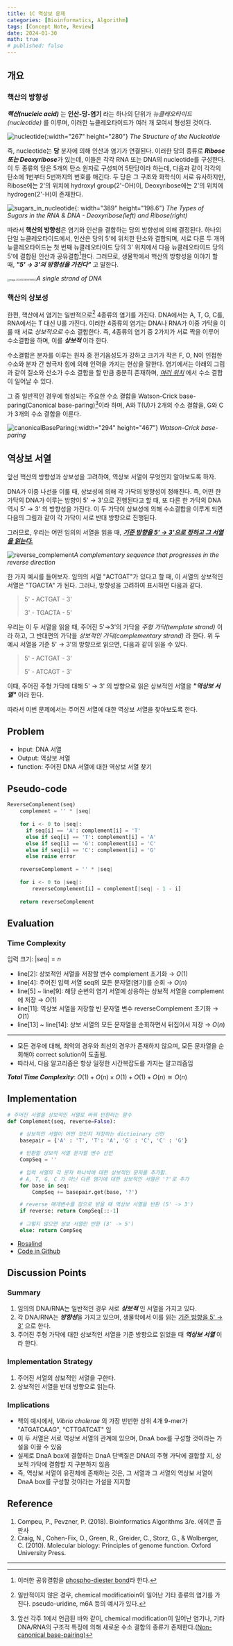 ```yaml
---
title: 1C 역상보 문제
categories: [Bioinformatics, Algorithm]
tags: [Concept Note, Review]
date: 2024-01-30 
math: true
# published: false
---
```

## 개요
### 핵산의 방향성
***핵산(nucleic acid)*** 는 **인산-당-염기** 라는 하나의 단위가 *뉴클레오타이드(nucleotide)* 를 이루며, 이러한 뉴클레오타이드가 여러 개 모여서 형성된 것이다.  

![nucleotide](../assets/img/contents/nucleotide.png){:width="267" height="280"}
_The Structure of the Nucleotide_

즉, nucleotide는 **당** 분자에 의해 인산과 염기가 연결된다. 이러한 당의 종류로 ***Ribose 또는 Deoxyribose***가 있는데, 이들은 각각 RNA 또는 DNA의 nucleotide를 구성한다. 이 두 종류의 당은 5개의 탄소 원자로 구성되어 5탄당이라 하는데, 다음과 같이 각각의 탄소에 1번부터 5번까지의 번호를 매긴다. 두 당은 그 구조와 화학식이 서로 유사하지만, Ribose에는 2'의 위치에 hydroxyl group(2'-OH)이, Deoxyribose에는 2'의 위치에 hydrogen(2'-H)이 존재한다.

![sugars_in_nucleotide](../assets/img/contents/sugars_in_nucleotides.png){: width="389" height="198.6"}
_The Types of Sugars in the RNA & DNA - Deoxyribose(left) and Ribose(right)_



따라서 **핵산의 방향성**은 염기와 인산을 결합하는 당의 방향성에 의해 결정된다. 하나의 단일 뉴클레오타이드에서, 인산은 당의 5'에 위치한 탄소와 결합되며, 서로 다른 두 개의 뉴클레오타이드는 첫 번째 뉴클레오타이드 당의 3' 위치에서 다음 뉴클레오타이드 당의 5'에 결합된 인산과 공유결합[^1]한다. 그러므로, 생물학에서 핵산의 방향성을 이야기 할 때, ***"5' → 3'의 방향성을 가진다"*** 고 말한다.



<img src="../assets/img/contents/image-20240206140108922.png" alt="image-20240206140108922" style="zoom:33%;" />_A single strand of DNA_





### 핵산의 상보성
한편, 핵산에서 염기는 일반적으로[^2] 4종류의 염기를 가진다. DNA에서는 A, T, G, C를, RNA에서는 T 대신 U를 가진다. 이러한 4종류의 염기는 DNA나 RNA가 이중 가닥을 이룰 때 서로 *상보적으로* 수소 결합한다. 즉, 4종류의 염기 중 2가지가 서로 짝을 이루어 수소결합을 하며, 이를 ***상보적*** 이라 한다. 

수소결합은 분자를 이루는 원자 중 전기음성도가 강하고 크기가 작은 F, O, N이 인접한 수소와 분자 간 쌍극자 힘에 의해 인력을 가지는 현상을 말한다. 염기에서는 아래의 그림과 같이 질소와 산소가 수소 결합을 할 만큼 충분히 존재하며, *<u>여러 위치</u>* 에서 수소 결합이 일어날 수 있다.

그 중 일반적인 경우에 형성되는 주요한 수소 결합을 Watson-Crick base-paring(Canonical base-paring)[^3]이라 하며, A와 T(U)가 2개의 수소 결합을, G와 C가 3개의 수소 결합을 이룬다.

![canonicalBaseParing](../assets/img/contents/canonical_base_paring.png){:width="294" height="467"}
_Watson-Crick base-paring_



## 역상보 서열

앞선 핵산의 방향성과 상보성을 고려하여, 역상보 서열이 무엇인지 알아보도록 하자. 

DNA가 이중 나선을 이룰 때, 상보성에 의해 각 가닥의 방향성이 정해진다. 즉, 어떤 한 가닥의 DNA가 이루는 방향이 5' → 3'으로 진행된다고 할 때, 또 다른 한 가닥의 DNA 역시 5' → 3' 의 방향성을 가진다. 이 두 가닥이 상보성에 의해 수소결합을 이루게 되면 다음의 그림과 같이 각 가닥이 서로 반대 방향으로 진행된다. 

그러므로, 우리는 어떤 임의의 서열을 읽을 때, ***<u>기준 방향을 5' → 3'으로 정하고 그 서열을 읽는다.</u>*** 

![reverse_complement](../assets/img/contents/reverse_complement.png)_A complementary sequence that progresses in the reverse direction_

  

한 가지 예시를 들어보자. 임의의 서열 "ACTGAT"가 있다고 할 때, 이 서열의 상보적인 서열은 "TGACTA" 가 된다. 그러나, 방향성을 고려하여 표시하면 다음과 같다.

>   5' - ACTGAT - 3'
>
>   3' - TGACTA - 5'

  

우리는 이 두 서열을 읽을 때, 주어진 5'→3'의 가닥을 *주형 가닥(template strand)* 이라 하고, 그 반대편의 가닥을 *상보적인 가닥(complementary strand)* 라 한다. 위 두 예시 서열을 기준 5' → 3'의 방향으로 읽으면, 다음과 같이 읽을 수 있다. 

>   5' - ACTGAT - 3'
>
>   5' - ATCAGT - 3'

이때, 주어진 주형 가닥에 대해 5' → 3' 의 방향으로 읽은 상보적인 서열을 ***"역상보 서열"*** 이라 한다.



따라서 이번 문제에서는 주어진 서열에 대한 역상보 서열을 찾아보도록 한다.

## Problem

- Input: DNA 서열
- Output: 역상보 서열
- function: 주어진 DNA 서열에 대한 역상보 서열 찾기



## Pseudo-code

```python
ReverseComplement(seq)
    complement = '' * |seq|
    
    for i <- 0 to |seq|:
      if seq[i] == 'A': complement[i] = 'T'
      else if seq[i] == 'T': complement[i] = 'A'
      else if seq[i] == 'G': complement[i] = 'C'
      else if seq[i] == 'C': complement[i] = 'G'
      else raise error
    
    reverseComplement = '' * |seq|
    
    for i <- 0 to |seq|:
        reverseComplement[i] = complement[|seq| - 1 - i]
    
    return reverseComplement
```



## Evaluation

### Time Complexity

입력 크기: $\left\vert seq \right\vert = n$

- line[2]:  상보적인 서열을 저장할 변수 complement 초기화 → $O(1)$​
- line[4]: 주어진 입력 서열 seq의 모든 문자열(염기)를 순회 → $O(n)$
- line[5] ~ line[9]: 해당 순번의 염기 서열에 상응하는 상보적 서열을 complement에 저장 → $O(1)$
- line[11]: 역상보 서열을 저장할 빈 문자열 변수 reverseComplement 초기화 → $O(1)$
- line[13] ~ line[14]: 상보 서열의 모든 문자열을 순회하면서 뒤집어서 저장 → $O(n)$

---

-   모든 경우에 대해, 최악의 경우와 최선의 경우가 존재하지 않으며, 모든 문자열을 순회해야 correct solution이 도출됨.
-   따라서, 다음 알고리즘은 항상 일정한 시간복잡도를 가지는 알고리즘임

***Total Time Complexity***: $O(1) + O(n) \times O(1) + O(1) + O(n) \approxeq O(n)$



## Implementation

```python
# 주어진 서열을 상보적인 서열로 바꿔 반환하는 함수
def Complement(seq, reverse=False):

    # 상보적인 서열이 어떤 것인지 저장하는 dictioinary 선언
    basepair = {'A' : 'T', 'T': 'A', 'G' : 'C', 'C' : 'G'}
    
    # 반환할 상보적 서열 문자열 변수 선언
    CompSeq = ''
    
    # 입력 서열의 각 문자 하나씩에 대한 상보적인 문자를 추가함. 
    # A, T, G, C 가 아닌 다른 염기에 대한 상보적인 서열은 '?'로 추가
    for base in seq:
        CompSeq += basepair.get(base, '?')

    # reverse 매개변수를 참으로 받을 때 역상보 서열을 반환 (5' -> 3')
    if reverse: return CompSeq[::-1]
    
    # 그렇지 않으면 상보 서열만 반환 (3' -> 5')
    else: return CompSeq
```
- [Rosalind](https://rosalind.info/problems/ba1c/)
- [Code in Github](https://github.com/mulatta/Bioinforamtics-Algorithm-practice/blob/main/Chapter%201/ReverseComplement.py)



## Discussion Points

### Summary

1.   임의의 DNA/RNA는 일반적인 경우 서로 ***상보적*** 인 서열을 가지고 있다.
2.   각 DNA/RNA는 ***방향성***을 가지고 있으며, 생물학에서 이를 읽는 <u>기준 방향을 5' → 3'</u> 으로 한다.
3.   주어진 주형 가닥에 대한 상보적인 서열을 기준 방향으로 읽었을 때 ***역상보 서열*** 이라 한다.



### Implementation Strategy

1.   주어진 서열의 상보적인 서열을 구한다.
2.   상보적인 서열을 반대 방향으로 읽는다.



### Implications

-   책의 예시에서, *Vibrio cholerae* 의 가장 빈번한 상위 4개 9-mer가 "ATGATCAAG", "CTTGATCAT" 임
-   이 두 서열은 서로 역상보 서열의 관계에 있으며, DnaA box를 구성할 것이라는 가설을 이끌 수 있음
-   실제로 DnaA box에 결합하는 DnaA 단백질은 DNA의 주형 가닥에 결합할 지, 상보적 가닥에 결합할 지 구분하지 않음
-   즉, 역상보 서열이 유전체에 존재하는 것은, 그 서열과 그 서열의 역상보 서열이 DnaA box를 구성할 것이라는 가설을 지지함



## Reference
1. Compeu, P., Pevzner, P. (2018). Bioinformatics Algorithms 3/e. 에이콘 출판사
1. Craig, N., Cohen-Fix, O., Green, R., Greider, C., Storz, G., & Wolberger, C. (2010). Molecular biology: Principles of genome function. Oxford University Press.

---

[^1]: 이러한 공유결합을 [phospho-diester bond](https://en.wikipedia.org/wiki/Phosphodiester_bond)라 한다.
[^2]: 일반적이지 않은 경우, chemical modificatioin이 일어난 기타 종류의 염기를 가진다. pseudo-uridine, m6A 등의 예시가 있다.
[^3]: 앞선 각주 1에서 언급된 바와 같이, chemical modification이 일어난 염기나, 기타 DNA/RNA의 구조적 특징에 의해 새로운 수소 결합의 종류가 존재한다.([Non-canonical base-pairing](https://en.wikipedia.org/wiki/Non-canonical_base_pairing))